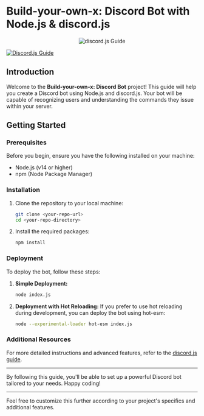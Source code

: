 # Build-your-own-x: Discord Bot with Node.js & discord.js

<div align="center">
 <img src="https://github.com/discordjs/guide/blob/main/guide/images/branding/banner-blurple-small.png" title="discord.js Guide" alt="discord.js Guide" />
</div>

[![Discord.js Guide](https://discordjs.guide/)](https://discordjs.guide/)

## Introduction

Welcome to the **Build-your-own-x: Discord Bot** project! This guide will help you create a Discord bot using Node.js and discord.js. Your bot will be capable of recognizing users and understanding the commands they issue within your server.

## Getting Started

### Prerequisites

Before you begin, ensure you have the following installed on your machine:

- Node.js (v14 or higher)
- npm (Node Package Manager)

### Installation

1. Clone the repository to your local machine:

   ```sh
   git clone <your-repo-url>
   cd <your-repo-directory>
   ```

2. Install the required packages:

   ```sh
   npm install
   ```

### Deployment

To deploy the bot, follow these steps:

1. **Simple Deployment:**

   ```sh
   node index.js
   ```

2. **Deployment with Hot Reloading:**
   If you prefer to use hot reloading during development, you can deploy the bot using hot-esm:

   ```sh
   node --experimental-loader hot-esm index.js
   ```

### Additional Resources

For more detailed instructions and advanced features, refer to the [discord.js guide](https://discordjs.guide/).

---

By following this guide, you'll be able to set up a powerful Discord bot tailored to your needs. Happy coding!

---

Feel free to customize this further according to your project's specifics and additional features.
